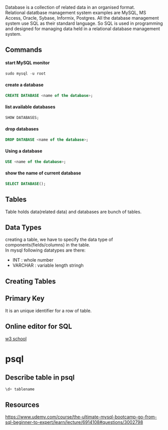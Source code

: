 Database is a collection of related data in an organised format.<br>
Relational datatbase management system examples are MySQL, MS Access, Oracle, Sybase, Informix, Postgres. All the database management system use SQL as their standard language. So SQL is used in programming and designed for managing data held in a relational database management system. <br>

Commands
----------------------------------------------------------------------------------------------------------------------------------------

<h4> start MySQL monitor </h4>
 
~~~sql
sudo mysql -u root
~~~

<h4> create a database </h4> 

~~~sql
CREATE DATABASE <name of the database>; 
~~~

<h4> list available databases </h4>

~~~sql
SHOW DATABASES;
~~~

<h4> drop databases </h4>

~~~sql
DROP DATABASE <name of the database>; 
~~~

<h4> Using a database </h4>

~~~sql
USE <name of the database>; 
~~~

<h4> show the name of current database </h4>

~~~sql
SELECT DATABASE(); 
~~~

Tables
----------------------------------------------------------------------------------------------------------------------------------------
Table holds data(related data) and databases are bunch of tables.

Data Types
---------------------------------------------------------------------------------------------------------------------------------------
creating a table, we have to specify the data type of components(fields/columns) in the table. <br>
In mysql following datatypes are there:
<ul>
<li> INT : whole number
<li> VARCHAR : variable length stringh
</ul>

Creating Tables
------------------------------------------------------------------------------------------------------------------------------------------



Primary Key
--------------------------------------------------------------------------------------------------------------------------------------------
It is an unique identifier for a row of table. 

Online editor for SQL 
--------------------------------------------------------------------------------------------------------------------------------------------
[w3 school](https://www.w3schools.com/sql/trysql.asp?filename=trysql_op_or)


psql
===============================================================================================================================

Describe table in psql
------------------------------------------------------------------------------------

```sql
\d+ tablename
```

Resources
---------------------------------------------------------------------------------------------------------------------------------------------
https://www.udemy.com/course/the-ultimate-mysql-bootcamp-go-from-sql-beginner-to-expert/learn/lecture/6914108#questions/3002798
